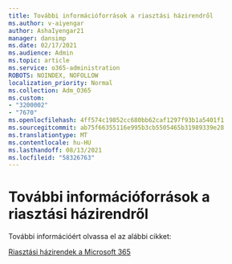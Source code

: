 ```yaml
---
title: További információforrások a riasztási házirendről
ms.author: v-aiyengar
author: AshaIyengar21
manager: dansimp
ms.date: 02/17/2021
ms.audience: Admin
ms.topic: article
ms.service: o365-administration
ROBOTS: NOINDEX, NOFOLLOW
localization_priority: Normal
ms.collection: Adm_O365
ms.custom:
- "3200002"
- "7670"
ms.openlocfilehash: 4ff574c19852cc680bb62caf1297f93b1a5401f1
ms.sourcegitcommit: ab75f66355116e995b3cb5505465b31989339e28
ms.translationtype: MT
ms.contentlocale: hu-HU
ms.lasthandoff: 08/13/2021
ms.locfileid: "58326763"
---
```

# <a name="more-resources-on-alert-policies"></a>További információforrások a riasztási házirendről

További információért olvassa el az alábbi cikket:

[Riasztási házirendek a Microsoft 365](https://docs.microsoft.com/microsoft-365/compliance/alert-policies)
